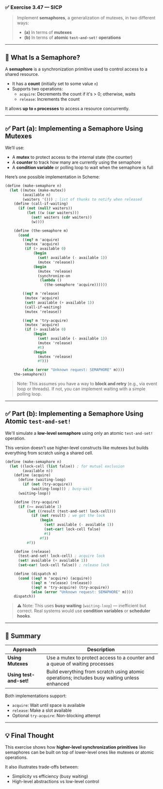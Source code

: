 ### ✅ **Exercise 3.47 — SICP**
> Implement **semaphores**, a generalization of mutexes, in two different ways:
>
> - **(a)** In terms of **mutexes**
> - **(b)** In terms of **atomic `test-and-set!` operations**

---

## 🧠 What Is a Semaphore?

A **semaphore** is a synchronization primitive used to control access to a shared resource.

- It has a **count** (initially set to some value `n`)
- Supports two operations:
  - `acquire`: Decrements the count if it's > 0; otherwise, waits
  - `release`: Increments the count

It allows **up to `n` processes** to access a resource concurrently.

---

## ✅ Part (a): Implementing a Semaphore Using Mutexes

We’ll use:

- A **mutex** to protect access to the internal state (the counter)
- A **counter** to track how many are currently using the semaphore
- A **condition variable** or polling loop to wait when the semaphore is full

Here’s one possible implementation in Scheme:

```scheme
(define (make-semaphore n)
  (let ((mutex (make-mutex))
        (available n)
        (waiters '())) ; list of thunks to notify when released
    (define (call-if-waiting)
      (if (not (null? waiters))
          (let ((w (car waiters)))
            (set! waiters (cdr waiters))
            (w))))

    (define (the-semaphore m)
      (cond
        ((eq? m 'acquire)
         (mutex 'acquire)
         (if (> available 0)
             (begin
               (set! available (- available 1))
               (mutex 'release))
             (begin
               (mutex 'release)
               (synchronize-on
                (lambda ()
                  (the-semaphore 'acquire))))))

        ((eq? m 'release)
         (mutex 'acquire)
         (set! available (+ available 1))
         (call-if-waiting)
         (mutex 'release))

        ((eq? m 'try-acquire)
         (mutex 'acquire)
         (if (> available 0)
             (begin
               (set! available (- available 1))
               (mutex 'release)
               #t)
             (begin
               (mutex 'release)
               #f)))

        (else (error "Unknown request: SEMAPHORE" m))))
    the-semaphore))
```

> Note: This assumes you have a way to **block and retry** (e.g., via event loop or threads). If not, you can implement waiting with a simple polling loop.

---

## ✅ Part (b): Implementing a Semaphore Using Atomic `test-and-set!`

We'll simulate a **low-level semaphore** using only an atomic `test-and-set!` operation.

This version doesn't use higher-level constructs like mutexes but builds everything from scratch using a shared cell.

```scheme
(define (make-semaphore n)
  (let ((lock-cell (list false)) ; for mutual exclusion
        (available n))
    (define (acquire)
      (define (waiting-loop)
        (if (not (try-acquire))
            (waiting-loop))) ; busy-wait
      (waiting-loop))

    (define (try-acquire)
      (if (>= available 1)
          (let ((result (test-and-set! lock-cell)))
            (if (not result) ; we got the lock
                (begin
                  (set! available (- available 1))
                  (set-car! lock-cell false)
                  #t)
                #f))
          #f))

    (define (release)
      (test-and-set! lock-cell) ; acquire lock
      (set! available (+ available 1))
      (set-car! lock-cell false)) ; release lock

    (define (dispatch m)
      (cond ((eq? m 'acquire) (acquire))
            ((eq? m 'release) (release))
            ((eq? m 'try-acquire) (try-acquire))
            (else (error "Unknown request: SEMAPHORE" m))))
    dispatch))
```

> ⚠️ Note: This uses **busy waiting** (`waiting-loop`) — inefficient but correct. Real systems would use **condition variables** or **scheduler hooks**.

---

## 📌 Summary

| Approach | Description |
|--------|-------------|
| **Using Mutexes** | Use a mutex to protect access to a counter and a queue of waiting processes |
| **Using test-and-set!** | Build everything from scratch using atomic operations; includes busy waiting unless enhanced |

Both implementations support:

- `acquire`: Wait until space is available
- `release`: Make a slot available
- Optional `try-acquire`: Non-blocking attempt

---

## 💡 Final Thought

This exercise shows how **higher-level synchronization primitives** like semaphores can be built on top of lower-level ones like mutexes or atomic operations.

It also illustrates trade-offs between:
- Simplicity vs efficiency (busy waiting)
- High-level abstractions vs low-level control

